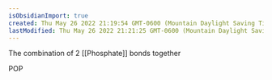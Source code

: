 ```yaml
---
isObsidianImport: true
created: Thu May 26 2022 21:19:54 GMT-0600 (Mountain Daylight Saving Time)
lastModified: Thu May 26 2022 21:21:25 GMT-0600 (Mountain Daylight Saving Time)
---
```

The combination of 2 [[Phosphate]] bonds together

POP